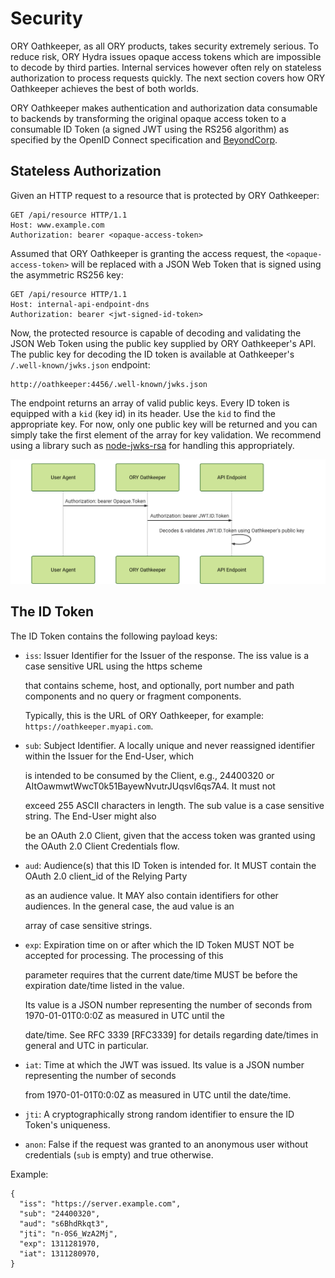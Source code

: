 # Security

ORY Oathkeeper, as all ORY products, takes security extremely serious. To reduce risk, ORY Hydra issues opaque access tokens which are impossible to decode by third parties. Internal services however often rely on stateless authorization to process requests quickly. The next section covers how ORY Oathkeeper achieves the best of both worlds.

ORY Oathkeeper makes authentication and authorization data consumable to backends by transforming the original opaque access token to a consumable ID Token \(a signed JWT using the RS256 algorithm\) as specified by the OpenID Connect specification and [BeyondCorp](https://www.beyondcorp.com).

## Stateless Authorization

Given an HTTP request to a resource that is protected by ORY Oathkeeper:

```text
GET /api/resource HTTP/1.1
Host: www.example.com
Authorization: bearer <opaque-access-token>
```

Assumed that ORY Oathkeeper is granting the access request, the `<opaque-access-token>` will be replaced with a JSON Web Token that is signed using the asymmetric RS256 key:

```text
GET /api/resource HTTP/1.1
Host: internal-api-endpoint-dns
Authorization: bearer <jwt-signed-id-token>
```

Now, the protected resource is capable of decoding and validating the JSON Web Token using the public key supplied by ORY Oathkeeper's API. The public key for decoding the ID token is available at Oathkeeper's `/.well-known/jwks.json` endpoint:

```text
http://oathkeeper:4456/.well-known/jwks.json
```

The endpoint returns an array of valid public keys. Every ID token is equipped with a `kid` \(key id\) in its header. Use the `kid` to find the appropriate key. For now, only one public key will be returned and you can simply take the first element of the array for key validation. We recommend using a library such as [node-jwks-rsa](https://github.com/auth0/node-jwks-rsa) for handling this appropriately.

![ID Token Transformation](../../../.gitbook/assets/id_token.svg)

## The ID Token

The ID Token contains the following payload keys:

* `iss`: Issuer Identifier for the Issuer of the response. The iss value is a case sensitive URL using the https scheme

    that contains scheme, host, and optionally, port number and path components and no query or fragment components.

    Typically, this is the URL of ORY Oathkeeper, for example: `https://oathkeeper.myapi.com`.

* `sub`: Subject Identifier. A locally unique and never reassigned identifier within the Issuer for the End-User, which

    is intended to be consumed by the Client, e.g., 24400320 or AItOawmwtWwcT0k51BayewNvutrJUqsvl6qs7A4. It must not

    exceed 255 ASCII characters in length. The sub value is a case sensitive string. The End-User might also

    be an OAuth 2.0 Client, given that the access token was granted using the OAuth 2.0 Client Credentials flow.

* `aud`: Audience\(s\) that this ID Token is intended for. It MUST contain the OAuth 2.0 client\_id of the Relying Party

    as an audience value. It MAY also contain identifiers for other audiences. In the general case, the aud value is an

    array of case sensitive strings.

* `exp`: Expiration time on or after which the ID Token MUST NOT be accepted for processing. The processing of this

    parameter requires that the current date/time MUST be before the expiration date/time listed in the value.

    Its value is a JSON number representing the number of seconds from 1970-01-01T0:0:0Z as measured in UTC until the

    date/time. See RFC 3339 \[RFC3339\] for details regarding date/times in general and UTC in particular.

* `iat`: Time at which the JWT was issued. Its value is a JSON number representing the number of seconds

    from 1970-01-01T0:0:0Z as measured in UTC until the date/time.

* `jti`: A cryptographically strong random identifier to ensure the ID Token's uniqueness.
* `anon`: False if the request was granted to an anonymous user without credentials \(`sub` is empty\) and true otherwise.

Example:

```text
{
  "iss": "https://server.example.com",
  "sub": "24400320",
  "aud": "s6BhdRkqt3",
  "jti": "n-0S6_WzA2Mj",
  "exp": 1311281970,
  "iat": 1311280970,
}
```

